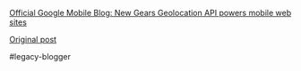 <!--
date: '2008-08-26'
published: true
slug: 2008-08-official-google-mobile-blog-new-gears
time_to_read: 5
title: 'Official Google Mobile Blog: New Gears Geolocation API powers mobile web sites'
-->

[Official Google Mobile Blog: New Gears Geolocation API powers mobile web sites](http://googlemobile.blogspot.com/2008/08/new-gears-geolocation-api-powers-mobile.html)

[Original post](https://ysfk.blogspot.com/2008/08/official-google-mobile-blog-new-gears.html)

#legacy-blogger 